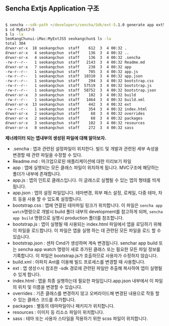 ## Sencha Extjs Application 구조


```cmd

$ sencha --sdk-path ~/developers/sencha/Sdk/ext-5.1.0 generate app ext5 MyExtJS5
$ cd MyExtJ%5
$ ls -la
SeoKangChunui-iMac:MyExtJS5 seokangchun$ ls -la
total 304
drwxr-xr-x  18 seokangchun  staff    612  3  4 00:32 .
drwxr-xr-x   4 seokangchun  staff    136  3  4 00:32 ..
drwxr-xr-x   4 seokangchun  staff    136  3  4 00:32 .sencha
-rw-r--r--   1 seokangchun  staff   2143  3  4 00:32 Readme.md
drwxr-xr-x   7 seokangchun  staff    238  3  4 00:32 app
-rw-r--r--   1 seokangchun  staff    705  3  4 00:32 app.js
-rw-r--r--   1 seokangchun  staff  10310  3  4 00:32 app.json
-rw-r--r--   1 seokangchun  staff    294  3  4 00:32 bootstrap.css
-rw-r--r--   1 seokangchun  staff  57519  3  4 00:32 bootstrap.js
-rw-r--r--   1 seokangchun  staff  58752  3  4 00:32 bootstrap.json
drwxr-xr-x   3 seokangchun  staff    102  3  4 00:32 build
-rw-r--r--   1 seokangchun  staff   1464  3  4 00:32 build.xml
drwxr-xr-x  13 seokangchun  staff    442  3  4 00:32 ext
-rw-r--r--   1 seokangchun  staff    354  3  4 00:32 index.html
drwxr-xr-x   2 seokangchun  staff     68  3  4 00:32 overrides
drwxr-xr-x   2 seokangchun  staff     68  3  4 00:32 packages
drwxr-xr-x   3 seokangchun  staff    102  3  4 00:32 resources
drwxr-xr-x   8 seokangchun  staff    272  3  4 00:32 sass

```

**제너레이터 되는 앱내부의 생성된 파일에 대해 알아보자.**

* .sencha : 앱과 관련된 설정파일이 위치한다. 빌드 및 개발과 관련된 세부 속성을 변경할 때 관련 파일을 수정할 수 있다.
* Readme.md : 마크업으로된 애플리케이션에 대한 미리보기 파일
* app : 앱에 실행되는 모든 클래스 파일이 위치하게 됩니다. MVC구조에 해당하는 폴더가 내부에 존재합니다.
* app.js : 앱의 인트로 클래스입니다. 이 글래스로 실핼될 수 있는 앱의 형태를 띄게 됩니다.
* app.json : 앱의 설정 파일입니다. 테마변경, 외부 패스 설정, 로케일, 다중 테마, 차트 등을 사용 할 수 있도록 설정합니다.
* bootstrap.css : 앱에 연결된 테마파일 링크가 위치합니다. 이 파일은 `sencha app watch`명령으로 개발시 build 폴더 내부의 development를 참고하게 되며, `sencha app build` 명령으로 실행시 production 폴더를 참조합니다.
* bootstrap.js : 앱이 실행될 때 사용되는 index.html 파일에서 앱을 로딩하기 위해 이 파일을 로드합니다. 이 파일은 앱을 실행 하는 데 관련된 모든 파일을 로드 할 수 있습니다.
* bootstrap.json : 센차 Cmd가 생성하며 계속 변경됩니다. senchar app build 또는 sencha app watch 명령이 새로 추가된 클래스 또는 필요한 모든 파일 정보를 기록합니다. 이 파일은 bootstrap.js가 호출하므로 사용자가 수정하지 않습니다.
* build.xml : 아파치 Ant를 이용해 빌드 프로세스를 변경할 때 사용합니다.
* ext : 앱 생성ㅇ시 참조한 -sdk 경로에 관련된 파일만 추출해 복사하여 앱이 실행될수 있게 합니다.
* index.html : 앱을 최종 실행하는데 필요한 파일입니다.app.json 내부에서 이 파일의 위치 및 이름을 변경할 수 있습니다. 
* overrides : 기존 클래스를 변경하지 않고 오버라이드해 변경된 내용으로 작동 할 수 있는 클래스 코드를 추가합니다.
* packages : 별동의 테마파일이나 패키지가 위치합니다.
* resources : 이미지 등 리소소 파일이 위치합니다.
* sass : 테마 또는 사용자 스타일을 적용하기 위한 scss 파일이 위치합니다.

